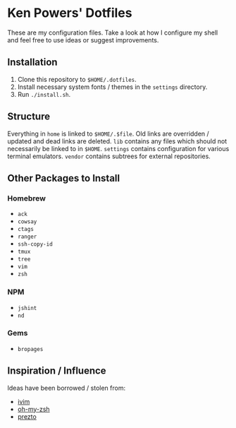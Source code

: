 # Ken Powers' Dotfiles

These are my configuration files. Take a look at how I configure my shell and
feel free to use ideas or suggest improvements.

## Installation

1. Clone this repository to `$HOME/.dotfiles`.
1. Install necessary system fonts / themes in the `settings` directory.
1. Run `./install.sh`.

## Structure

Everything in `home` is linked to `$HOME/.$file`. Old links are overridden /
updated and dead links are deleted. `lib` contains any files which should not
necessarily be linked to in `$HOME`. `settings` contains configuration for
various terminal emulators. `vendor` contains subtrees for external
repositories.

## Other Packages to Install

### Homebrew

* `ack`
* `cowsay`
* `ctags`
* `ranger`
* `ssh-copy-id`
* `tmux`
* `tree`
* `vim`
* `zsh`

### NPM

* `jshint`
* `nd`

### Gems

* `bropages`

## Inspiration / Influence

Ideas have been borrowed / stolen from:

* [ivim][ivim]
* [oh-my-zsh][omz]
* [prezto][p]

[ivim]: https://github.com/kepbod/ivim "ivim"
[omz]: https://github.com/robbyrussell/oh-my-zsh "oh-my-zsh"
[p]: https://github.com/sorin-ionescu/prezto "prezto"
